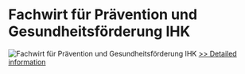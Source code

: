 # Fachwirt für Prävention und Gesundheitsförderung IHK
![Fachwirt für Prävention und Gesundheitsförderung IHK](https://mycommerce.akamaized.net/api/pimages/P300643072/BIG/300643072.JPG)
[>> Detailed information](https://secure.shareit.com/shareit/product.html?productid=300643072&affiliateid=200057808)